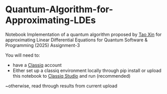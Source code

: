 # Quantum-Algorithm-for-Approximating-LDEs


Notebook Implementation of a quantum algorithm proposed by [Tao Xin](https://arxiv.org/pdf/1807.04553) for approximating Linear Differential Equations for Quantum Software & Programming (2025) Assignment-3

You will need to:
* have a [Classiq](https://www.classiq.io/) account 
* Either set up a classiq environment locally through pip install or upload this notebook to [Classiq Studio](https://platform.classiq.io/) and run (recommended) 

~otherwise, read through results from current upload
